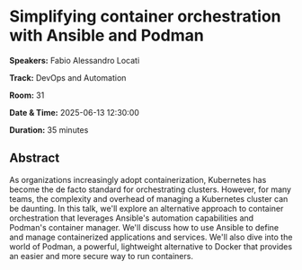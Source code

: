 # Simplifying container orchestration with Ansible and Podman

**Speakers:** Fabio Alessandro Locati
                    
**Track:** DevOps and Automation
                    
**Room:** 31
                    
**Date & Time:** 2025-06-13 12:30:00
                    
**Duration:** 35 minutes
                    
## Abstract
                    
As organizations increasingly adopt containerization, Kubernetes has become the de facto standard for orchestrating clusters. However, for many teams, the complexity and overhead of managing a Kubernetes cluster can be daunting. In this talk, we'll explore an alternative approach to container orchestration that leverages Ansible's automation capabilities and Podman's container manager.
We'll discuss how to use Ansible to define and manage containerized applications and services. We'll also dive into the world of Podman, a powerful, lightweight alternative to Docker that provides an easier and more secure way to run containers.
